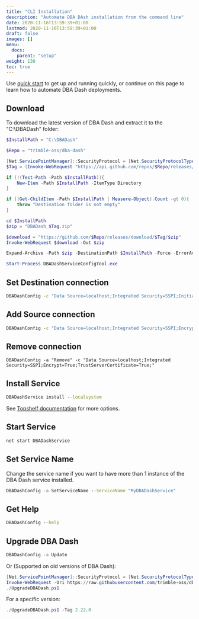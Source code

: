 ```yaml
---
title: "CLI Installation"
description: "Automate DBA DAsh installation from the command line"
date: 2020-11-16T13:59:39+01:00
lastmod: 2020-11-16T13:59:39+01:00
draft: false
images: []
menu:
  docs:
    parent: "setup"
weight: 130
toc: true
---
```

Use [quick start](../quick-start) to get up and running quickly, or continue on this page to learn how to automate DBA Dash deployments.

## Download

To download the latest version of DBA Dash and extract it to the "C:\DBADash" folder:

```powershell
$InstallPath = "C:\DBADash"

$Repo = "trimble-oss/dba-dash"

[Net.ServicePointManager]::SecurityProtocol = [Net.SecurityProtocolType]::Tls12
$Tag = (Invoke-WebRequest "https://api.github.com/repos/$Repo/releases/latest" | ConvertFrom-Json).tag_name

if (!(Test-Path -Path $InstallPath)){
    New-Item -Path $InstallPath -ItemType Directory
}

if ((Get-ChildItem -Path $InstallPath | Measure-Object).Count -gt 0){
    throw "Destination folder is not empty" 
}

cd $InstallPath
$zip = "DBADash_$Tag.zip"

$download = "https://github.com/$Repo/releases/download/$Tag/$zip"
Invoke-WebRequest $download -Out $zip

Expand-Archive -Path $zip -DestinationPath $InstallPath -Force -ErrorAction Stop

Start-Process DBADashServiceConfigTool.exe
```

## Set Destination connection

```cmd
DBADashConfig -c "Data Source=localhost;Integrated Security=SSPI;Initial Catalog=DBADashDB;Encrypt=True;TrustServerCertificate=True;" -a SetDestination
```

## Add Source connection

```cmd
DBADashConfig -c "Data Source=localhost;Integrated Security=SSPI;Encrypt=True;TrustServerCertificate=True;" -a Add --PlanCollectionEnabled --SlowQueryThresholdMs 1000 --SchemaSnapshotDBs "*"
```

## Remove connection

```
DBADashConfig -a "Remove" -c "Data Source=localhost;Integrated Security=SSPI;Encrypt=True;TrustServerCertificate=True;"
```

## Install Service

```cmd
DBADashService install --localsystem
```

See [Topshelf documentation](http://docs.topshelf-project.com/en/latest/overview/commandline.html) for more options.

## Start Service

```cmd
net start DBADashService
```

## Set Service Name

Change the service name if you want to have more than 1 instance of the DBA Dash service installed.

```cmd
DBADashConfig -a SetServiceName --ServiceName "MyDBADashService"
```

## Get Help

```cmd
DBADashConfig --help
```

## Upgrade DBA Dash

```cmd
DBADashConfig -a Update
```

Or (Supported on old versions of DBA Dash):

```powershell
[Net.ServicePointManager]::SecurityProtocol = [Net.SecurityProtocolType]::Tls12
Invoke-WebRequest -Uri https://raw.githubusercontent.com/trimble-oss/dba-dash/main/Scripts/UpgradeDBADash.ps1 -OutFile UpgradeDBADash.ps1
./UpgradeDBADash.ps1
```

For a specific version:
```powershell
./UpgradeDBADash.ps1 -Tag 2.22.0
```